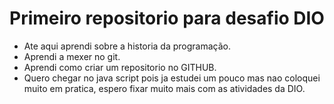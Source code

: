 # Primeiro repositorio para desafio DIO

 - Ate aqui aprendi sobre a historia da programação.
 - Aprendi a mexer no git.
 - Aprendi como criar um repositorio no GITHUB.
 - Quero chegar no java script pois ja estudei um pouco mas nao coloquei muito em pratica, espero fixar muito mais com as atividades da DIO.
